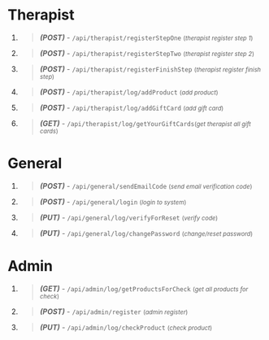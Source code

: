 # Therapist
 
1. > ***(POST)*** - `/api/therapist/registerStepOne` <small>(*therapist register step 1*)</small>  
2. > ***(POST)*** - `/api/therapist/registerStepTwo` <small>(*therapist register step 2*)</small>  
3. > ***(POST)*** - `/api/therapist/registerFinishStep` <small>(*therapist register finish step*)</small>
4. > ***(POST)*** - `/api/therapist/log/addProduct` <small>(*add product*)</small>
5. > ***(POST)*** - `/api/therapist/log/addGiftCard` <small>(*add gift card*)</small>
7. > ***(GET)*** - `/api/therapist/log/getYourGiftCards`<small>(*get therapist all gift cards*)</small>
   
# General

1. > ***(POST)*** - `/api/general/sendEmailCode` <small>(*send email verification code*)</small>  
2. > ***(POST)*** - `/api/general/login` <small>(*login to system*)</small>  
3. > ***(PUT)*** - `/api/general/log/verifyForReset` <small>(*verify code*)</small>  
4. > ***(PUT)*** - `/api/general/log/changePassword` <small>(*change/reset password*)</small>  

# Admin

1. > ***(GET)*** - `/api/admin/log/getProductsForCheck` <small>(*get all products for check*)</small>     
2. > ***(POST)*** - `/api/admin/register` <small>(*admin register*)</small>     
3. > ***(PUT)*** - `/api/admin/log/checkProduct` <small>(*check product*)</small>     